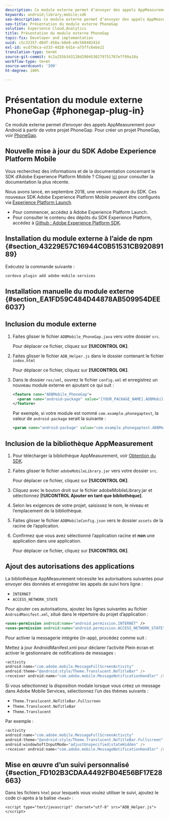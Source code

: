 ```yaml
---
description: Ce module externe permet d’envoyer des appels AppMeasurement pour Android à partir de votre projet PhoneGap.
keywords: android;library;mobile;sdk
seo-description: Ce module externe permet d’envoyer des appels AppMeasurement pour Android à partir de votre projet PhoneGap.
seo-title: Présentation du module externe PhoneGap
solution: Experience Cloud,Analytics
title: Présentation du module externe PhoneGap
topic-fix: Developer and implementation
uuid: c5c32357-d8df-458a-b0e8-e0c56040241d
exl-id: ecd756ca-e333-4d28-bd1e-a75ffc6ebe22
translation-type: tm+mt
source-git-commit: 4c2a255b343128d2904530279751767e7f99a10a
workflow-type: tm+mt
source-wordcount: '399'
ht-degree: 100%

---
```


# Présentation du module externe PhoneGap {#phonegap-plug-in}

Ce module externe permet d’envoyer des appels AppMeasurement pour Android à partir de votre projet PhoneGap. Pour créer un projet PhoneGap, voir [PhoneGap](https://helpx.adobe.com/fr/experience-manager/6-4/mobile/using/phonegap.html).

## Nouvelle mise à jour du SDK Adobe Experience Platform Mobile

Vous recherchez des informations et de la documentation concernant le SDK d’Adobe Experience Platform Mobile ? Cliquez [ici](https://aep-sdks.gitbook.io/docs/) pour consulter la documentation la plus récente.

Nous avons lancé, en septembre 2018, une version majeure du SDK. Ces nouveaux SDK Adobe Experience Platform Mobile peuvent être configurés via [Experience Platform Launch](https://www.adobe.com/fr/experience-platform/launch.html).

* Pour commencer, accédez à Adobe Experience Platform Launch.
* Pour consulter le contenu des dépôts du SDK Experience Platform, accédez à [Github : Adobe Experience Platform SDK](https://github.com/Adobe-Marketing-Cloud/acp-sdks).


## Installation du module externe à l’aide de npm {#section_43229E57C16944C0B51531CB92089189}

Exécutez la commande suivante :

```java
cordova plugin add adobe-mobile-services
```

## Installation manuelle du module externe  {#section_EA1FD59C484D44878AB509954DEE6037}

## Inclusion du module externe

1. Faites glisser le fichier `ADBMobile_PhoneGap.java` vers votre dossier `src`.

   Pour déplacer ce fichier, cliquez sur **[!UICONTROL OK]**.

1. Faites glisser le fichier `ADB_Helper.js` dans le dossier contenant le fichier `index.html`

   Pour déplacer ce fichier, cliquez sur **[!UICONTROL OK]**.

1. Dans le dossier `res/xml`, ouvrez le fichier `config.xml` et enregistrez un nouveau module externe en ajoutant ce qui suit :

   ```xml
   <feature name="ADBMobile_PhoneGap"> 
     <param name="android-package" value="[YOUR_PACKAGE_NAME].ADBMobile_PhoneGap" /> 
   </feature>
   ```

   Par exemple, si votre module est nommé `com.example.phonegaptest`, la valeur de `android-package` serait la suivante :

   ```xml
   <param name="android-package" value="com.example.phonegaptest.ADBMobile_PhoneGap" />
   ```

## Inclusion de la bibliothèque AppMeasurement

1. Pour télécharger la bibliothèque AppMeasurement, voir [Obtention du SDK](/help/android/getting-started/dev-qs.md).
1. Faites glisser le fichier `adobeMobileLibrary.jar` vers votre dossier `src`.

   Pour déplacer ce fichier, cliquez sur **[!UICONTROL OK]**.

1. Cliquez avec le bouton droit sur le fichier adobeMobileLibrary.jar et sélectionnez **[!UICONTROL Ajouter en tant que bibliothèque]**.
1. Selon les exigences de votre projet, saisissez le nom, le niveau et l’emplacement de la bibliothèque.
1. Faites glisser le fichier `ADBMobileConfig.json` vers le dossier `assets` de la racine de l’application.
1. Confirmez que vous avez sélectionné l’application racine et **non** une application dans une application.

   Pour déplacer ce fichier, cliquez sur **[!UICONTROL OK]**.

## Ajout des autorisations des applications

La bibliothèque AppMeasurement nécessite les autorisations suivantes pour envoyer des données et enregistrer les appels de suivi hors ligne :

* `INTERNET`
* `ACCESS_NETWORK_STATE`

Pour ajouter ces autorisations, ajoutez les lignes suivantes au fichier `AndroidManifest.xml`, situé dans le répertoire du projet d’application :

```xml
<uses-permission android:name="android.permission.INTERNET" /> 
<uses-permission android:name="android.permission.ACCESS_NETWORK_STATE" />
```

Pour activer la messagerie intégrée (in-app), procédez comme suit :

Mettez à jour AndroidManifest.xml pour déclarer l’activité Plein écran et activer le gestionnaire de notifications de messages :

```java
<activity  
android:name="com.adobe.mobile.MessageFullScreenActivity"  
android:theme="@android:style/Theme.Translucent.NoTitleBar" /> 
<receiver android:name="com.adobe.mobile.MessageNotificationHandler" />
```

Si vous sélectionnez la disposition modale lorsque vous créez un message dans Adobe Mobile Services, sélectionnez l’un des thèmes suivants :

* `Theme.Translucent.NoTitleBar.Fullscreen`
* `Theme.Translucent.NoTitleBar`
* `Theme.Translucent`

Par exemple :

```java
<activity 
android:name="com.adobe.mobile.MessageFullScreenActivity" 
android:theme="@android:style/Theme.Translucent.NoTitleBar.Fullscreen" 
android:windowSoftInputMode="adjustUnspecified|stateHidden" /> 
<receiver android:name="com.adobe.mobile.MessageNotificationHandler" />
```

## Mise en œuvre d’un suivi personnalisé {#section_FD102B3CDAA4492FB04E56BF17E28663}

Dans les fichiers `html` pour lesquels vous voulez utiliser le suivi, ajoutez le code ci-après à la balise `<head>` :

```
<script type="text/javascript" charset="utf-8" src="ADB_Helper.js"></script>
```
